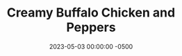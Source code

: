 ---
layout: post
title:  "Creamy Buffalo Chicken and Peppers"
date:   2023-05-03 00:00:00 -0500
categories:
- Recipes
- Chicken
permalink: /recipes/buffalo-chicken
image: /assets/Food/Chicken/Buffalo/buffalo-cover.jpg
ing: buffalochicken-ing
facts: buffalochicken-facts
section1: Vegetables
start2: Hot sauce by LOUISIANA
section2: Sauce
start3: Chicken, raw, meat only, boneless, skinless, breast, broiler or fryers
section3: Chicken
start4: 
section4: 
start5: 
section5: 
Prep: 30
Rest: 
Cook: 30
Source1: https://www.youtube.com/watch?v=kMfz9YTr_5E
Source2: 
whisk: https://s.samsungfood.com/DWdjI
tags: 
- spicy
- rice
- creamy
- cottage
- cheese
- onion
- buffalo
- hot
- sauce
- breast
Description: This dish pairs sautéed pepper and onions, chicken breast, and a spicy and creamy buffalo sauce. These are quick to come together, with just sautéing the chicken and vegetables, pouring in the sauce, and serving with a side of rice
Instructions: 
- Mix hot sauce, honey, water, and cornstarch in a medium bowl or tall glass Stir immediately after adding the cornstarch, and set aside. DO NOT add the cottage cheese yet, or the acid of the hot sauce will curdle it. Add the cheese at the end<br><br>

- Dice up the peppers, and onions and add to a large skillet with oil and a small pinch of salt. Cover, and cook over medium heat until browned and soft. Set aside<br><br>

- Meanwhile, dice the chicken into bite sized pieces, and transfer to a bowl. Mix in the seasonings<br><br>

- Spray the pan again, and cook the chicken on medium. Cook until chicken is almost done, because the chicken will cook more in the sauce<br><br>

- Add in the sauce and vegetables into the pan, and also add the cottage cheese. Combine and cook for about a minute until creamy. Optionally, top with shredded cheese, or serve with rice<br>
- <br><center><img src="/assets/Food/Chicken/Buffalo/buffalo-5.jpg" alt="" class="instruction-image"></center>
---